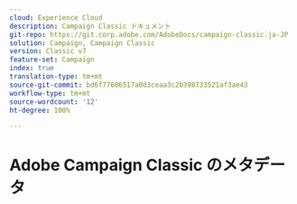 ```yaml
---
cloud: Experience Cloud
description: Campaign Classic ドキュメント
git-repo: https://git.corp.adobe.com/AdobeDocs/campaign-classic.ja-JP
solution: Campaign, Campaign Classic
version: Classic v7
feature-set: Campaign
index: true
translation-type: tm+mt
source-git-commit: bd6f77606517a0d3ceaa3c2b398733521af3ae43
workflow-type: tm+mt
source-wordcount: '12'
ht-degree: 100%

---
```



# Adobe Campaign Classic のメタデータ
